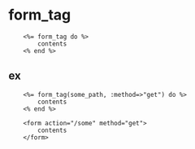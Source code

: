 # form_tag

        <%= form_tag do %>
            contents
        <% end %>

## ex

        <%= form_tag(some_path, :method=>"get") do %>
            contents
        <% end %>

        <form action="/some" method="get">
            contents
        </form>
